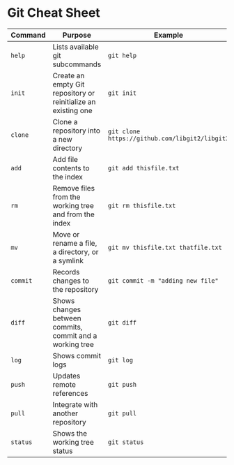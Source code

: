 # Git Cheat Sheet

| Command  | Purpose                                                        | Example                                        |
| -------- | -------------------------------------------------------------- | ---------------------------------------------- |
| `help`   | Lists available git subcommands                                | `git help`                                     |
| `init`   | Create an empty Git repository or reinitialize an existing one | `git init`                                     |
| `clone`  | Clone a repository into a new directory                        | `git clone https://github.com/libgit2/libgit2` |
| `add`    | Add file contents to the index                                 | `git add thisfile.txt`                         |
| `rm`     | Remove files from the working tree and from the index          | `git rm thisfile.txt`                          |
| `mv`     | Move or rename a file, a directory, or a symlink               | `git mv thisfile.txt thatfile.txt`             |
| `commit` | Records changes to the repository                              | `git commit -m "adding new file"`              |
| `diff`   | Shows changes between commits, commit and a working tree       | `git diff`                                     |
| `log`    | Shows commit logs                                              | `git log`                                      |
| `push`   | Updates remote references                                      | `git push`                                     |
| `pull`   | Integrate with another repository                              | `git pull`                                     |
| `status` | Shows the working tree status                                  | `git status`                                   |
